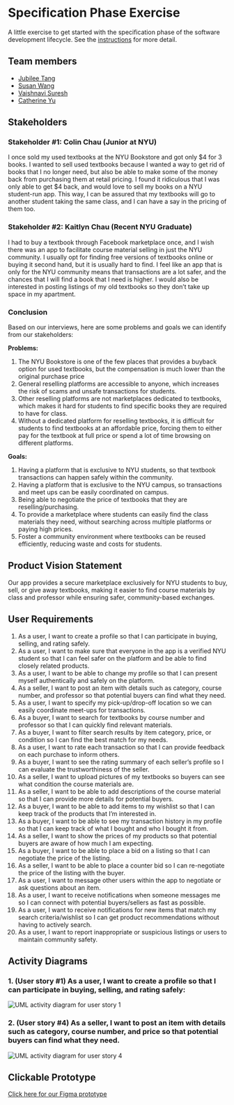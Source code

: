 # Specification Phase Exercise

A little exercise to get started with the specification phase of the software development lifecycle. See the [instructions](instructions.md) for more detail.

## Team members

- [Jubilee Tang](https://github.com/MajesticSeagull26)
- [Susan Wang](https://github.com/sw5556)
- [Vaishnavi Suresh](https://github.com/vaishnavi-suresh)
- [Catherine Yu](https://github.com/catherineyu2014)

## Stakeholders

### Stakeholder #1: Colin Chau (Junior at NYU)
I once sold my used textbooks at the NYU Bookstore and got only $4 for 3 books. I wanted to sell used textbooks because I wanted a way to get rid of books that I no longer need, but also be able to make some of the money back from purchasing them at retail pricing. I found it ridiculous that I was only able to get $4 back, and would love to sell my books on a NYU student-run app. This way, I can be assured that my textbooks will go to another student taking the same class, and I can have a say in the pricing of them too. 

### Stakeholder #2: Kaitlyn Chau (Recent NYU Graduate)
I had to buy a textbook through Facebook marketplace once, and I wish there was an app to facilitate course material selling in just the NYU community. I usually opt for finding free versions of textbooks online or buying it second hand, but it is usually hard to find. I feel like an app that is only for the NYU community means that transactions are a lot safer, and the chances that I will find a book that I need is higher. I would also be interested in posting listings of my old textbooks so they don’t take up space in my apartment. 

### Conclusion
Based on our interviews, here are some problems and goals we can identify from our stakeholders:  

**Problems:**
1. The NYU Bookstore is one of the few places that provides a buyback option for used textbooks, but the compensation is much lower than the original purchase price
2. General reselling platforms are accessible to anyone, which increases the risk of scams and unsafe transactions for students.
3. Other reselling platforms are not marketplaces dedicated to textbooks, which makes it hard for students to find specific books they are required to have for class. 
4. Without a dedicated platform for reselling textbooks, it is difficult for students to find textbooks at an affordable price, forcing them to either pay for the textbook at full price or spend a lot of time browsing on different platforms.  

**Goals:**
1. Having a platform that is exclusive to NYU students, so that textbook transactions can happen safely within the community.
2. Having a platform that is exclusive to the NYU campus, so transactions and meet ups can be easily coordinated on campus. 
3. Being able to negotiate the price of textbooks that they are reselling/purchasing.
4. To provide a marketplace where students can easily find the class materials they need, without searching across multiple platforms or paying high prices.
5. Foster a community environment where textbooks can be reused efficiently, reducing waste and costs for students.


## Product Vision Statement
Our app provides a secure marketplace exclusively for NYU students to buy, sell, or give away textbooks, making it easier to find course materials by class and professor while ensuring safer, community-based exchanges.

## User Requirements
1. As a user, I want to create a profile so that I can participate in buying, selling, and rating safely.
2. As a user, I want to make sure that everyone in the app is a verified NYU student so that I can feel safer on the platform and be able to find closely related products.
3. As a user, I want to be able to change my profile so that I can present myself authentically and safely on the platform.
4. As a seller, I want to post an item with details such as category, course number, and professor so that potential buyers can find what they need.
5. As a user, I want to specify my pick-up/drop-off location so we can easily coordinate meet-ups for transactions.
6. As a buyer, I want to search for textbooks by course number and professor so that I can quickly find relevant materials.
7. As a buyer, I want to filter search results by item category, price, or condition so I can find the best match for my needs.
8. As a user, I want to rate each transaction so that I can provide feedback on each purchase to inform others.
9. As a buyer, I want to see the rating summary of each seller’s profile so I can evaluate the trustworthiness of the seller.
10. As a seller, I want to upload pictures of my textbooks so buyers can see what condition the course materials are.
11. As a seller, I want to be able to add descriptions of the course material so that I can provide more details for potential buyers.
12. As a buyer, I want to be able to add items to my wishlist so that I can keep track of the products that I’m interested in.
13. As a buyer, I want to be able to see my transaction history in my profile so that I can keep track of what I bought and who I bought it from.
14. As a seller, I want to show the prices of my products so that potential buyers are aware of how much I am expecting.
15. As a buyer, I want to be able to place a bid on a listing so that I can negotiate the price of the listing.
16. As a seller, I want to be able to place a counter bid so I can re-negotiate the price of the listing with the buyer. 
17. As a user, I want to message other users within the app to negotiate or ask questions about an item.
18. As a user, I want to receive notifications when someone messages me so I can connect with potential buyers/sellers as fast as possible. 
19. As a user, I want to receive notifications for new items that match my search criteria/wishlist so I can get product recommendations without having to actively search. 
20. As a user, I want to report inappropriate or suspicious listings or users to maintain community safety.

## Activity Diagrams
### 1. (User story #1) As a user, I want to create a profile so that I can participate in buying, selling, and rating safely: 
![UML activity diagram for user story 1](case_one.png)

### 2. (User story #4) As a seller, I want to post an item with details such as category, course number, and price so that potential buyers can find what they need.
![UML activity diagram for user story 4](case_two.png)
## Clickable Prototype

[Click here for our Figma prototype](https://www.figma.com/design/Ps4NHAgrH6dZ0qI6uOreG2/Clickable-Prototype?node-id=0-1&p=f&t=LUDqfgKx3hKIpyvQ-0)
